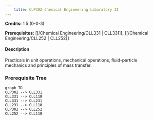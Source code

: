 ```yaml
---
    title: CLP302 Chemical Engineering Laboratory II
---
```

**Credits:** 1.5 (0-0-3)



**Prerequisites:** [[/Chemical Engineering/CLL331 | CLL331]], [[/Chemical Engineering/CLL252 | CLL252]]

#### Description 
Practicals in unit operations, mechanical operations, fluid-particle mechanics and principles of mass transfer.

### Prerequisite Tree

```mermaid
graph TD
CLP302 --> CLL331
CLL331 --> CLL110
CLL331 --> CLL231
CLL231 --> CLL110
CLP302 --> CLL252
CLL252 --> CLL110
```
